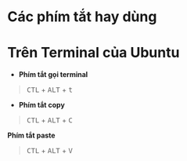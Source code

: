 Các phím tắt hay dùng
====================

# Trên Terminal của Ubuntu

* __Phím tắt gọi terminal__

> <kbd>CTL</kbd> + <kbd>ALT</kbd> + <kbd>t</kbd>

* __Phím tắt copy__

> <kbd>CTL</kbd> + <kbd>ALT</kbd> + <kbd>C</kbd>

 __Phím tắt paste__

> <kbd>CTL</kbd> + <kbd>ALT</kbd> + <kbd>V</kbd>

